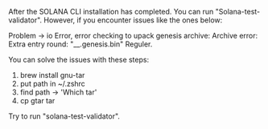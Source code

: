 After the SOLANA CLI installation has completed.
You can run "Solana-test-validator".
However, if you encounter issues like the ones below:

Problem -> io Error, error checking to upack genesis archive: Archive error: Extra entry round: "__.genesis.bin" Reguler.

You can solve the issues with these steps:

  1. brew install gnu-tar
  2. put path in ~/.zshrc
  3. find path -> 'Which tar'
  4. cp gtar tar

Try to run "solana-test-validator".




